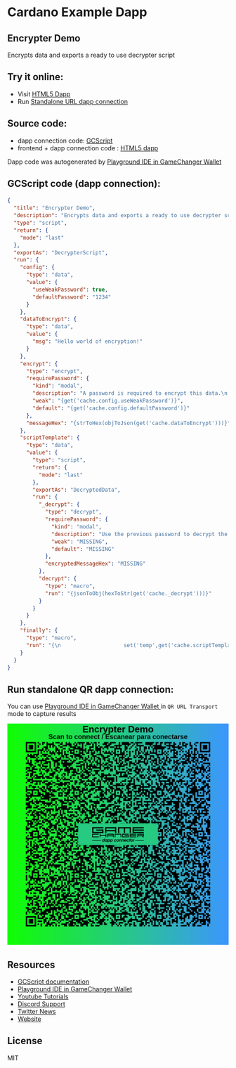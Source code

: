 
# Cardano Example Dapp

## **Encrypter Demo**

Encrypts data and exports a ready to use decrypter script


## Try it online: 

-  Visit [HTML5 Dapp](https://gamechangerfinance.github.io/gamechanger.wallet/examples/Encrypter%20Demo.html)
-  Run [Standalone URL dapp connection](https://beta-wallet.gamechanger.finance/api/2/run/1-H4sIAAAAAAAAA6WTW4vbMBCF_4qqlyQQDL08bZ8WUrpb2HYhLn0pFMWaOMrKHleSswkh_70jS3bsXLa06yd7pDlHOt94z51yGvgN_1RmZlc5MGwGBfIpl2AzoyqnsDwuWyaFE0yUksG2QkMFwQwIuWMOWW2BSWh1QjspuV3lHbpvA642JLrnBUq_ooV1_DDlQfLWUmnWysy7rrppybBcqty_RVl_IFreCF2DL9MhfoB4ehTWPqOR_MaZGvx1lqLW7ljmb9-9_8APZOsVUow3fEG5sOTL70BrZKShJcMlg9BGKb1pxOBMpq34i_-ulYHjGfb8SZX-LBSE0Geh37IqbmXKstgtfdJRk7mVCkiSnyV71CCIAG7AGCUhLHYKts5zsI3ylD9TQmSwz8GNR5nIVpCEYJOT-EaTA-_Cu9xxkqzvoBwKsFbkcAdb32WdSZHex7hYp_jFYjnuCQ0AjCaToBCSSKGotHDwApfXzJecBbE4Xb_i-Pbd4H_xfbeeAbDKwEZh3WNBBKNssyHSJLQxtSOhh_v5_P7r5wGDtnacNpAP_bh7G87vU4jMYHtjvl8TixS_LdbjFWxTnDvTJ9PmEaEc_IQvVSm03l2XpFG88Fiv6ojmaNozGEImm49_6U7IpDtWcoIk8akN9K9N9St9IoxLVme_wz9aXUA6sIHuN7miG8Y_UMw1LoROmtgvNjRQ_wAXCrT8BgYAAA)

## Source code:

- dapp connection code: [GCScript](Encrypter%20Demo.gcscript)
- frontend + dapp connection code : [HTML5 dapp](Encrypter%20Demo.html)

Dapp code was autogenerated by [Playground IDE in GameChanger Wallet ](https://beta-wallet.gamechanger.finance/playground)

## GCScript code (dapp connection):
```json
{
  "title": "Encrypter Demo",
  "description": "Encrypts data and exports a ready to use decrypter script",
  "type": "script",
  "return": {
    "mode": "last"
  },
  "exportAs": "DecrypterScript",
  "run": {
    "config": {
      "type": "data",
      "value": {
        "useWeakPassword": true,
        "defaultPassword": "1234"
      }
    },
    "dataToEncrypt": {
      "type": "data",
      "value": {
        "msg": "Hello world of encryption!"
      }
    },
    "encrypt": {
      "type": "encrypt",
      "requirePassword": {
        "kind": "modal",
        "description": "A password is required to encrypt this data.\n Please override this password suggestion",
        "weak": "{get('cache.config.useWeakPassword')}",
        "default": "{get('cache.config.defaultPassword')}"
      },
      "messageHex": "{strToHex(objToJson(get('cache.dataToEncrypt')))}"
    },
    "scriptTemplate": {
      "type": "data",
      "value": {
        "type": "script",
        "return": {
          "mode": "last"
        },
        "exportAs": "DecryptedData",
        "run": {
          "_decrypt": {
            "type": "decrypt",
            "requirePassword": {
              "kind": "modal",
              "description": "Use the previous password to decrypt the encrypted message",
              "weak": "MISSING",
              "default": "MISSING"
            },
            "encryptedMessageHex": "MISSING"
          },
          "decrypt": {
            "type": "macro",
            "run": "{jsonToObj(hexToStr(get('cache._decrypt')))}"
          }
        }
      }
    },
    "finally": {
      "type": "macro",
      "run": "{\n                    set('temp',get('cache.scriptTemplate'));\n                    set('temp.run._decrypt.requirePassword.weak',get('cache.config.useWeakPassword'));\n                    set('temp.run._decrypt.requirePassword.default',get('cache.config.defaultPassword'));\n                    set('temp.run._decrypt.encryptedMessageHex',get('cache.encrypt'));\n                    return(get('global.temp'));\n                }"
    }
  }
}
```

## Run standalone QR dapp connection: 

You can use [Playground IDE in GameChanger Wallet ](https://beta-wallet.gamechanger.finance/playground) in `QR URL Transport` mode to capture results

[![This GCScript/URL is too large! make it shorter uploading parts to GCFS. Unable to generate QR code](Encrypter%20Demo.png)](https://gamechangerfinance.github.io/gamechanger.wallet/examples/Encrypter%20Demo.png)

## Resources
- [GCScript documentation](https://beta-wallet.gamechanger.finance/doc/api/v2/api.html)
- [Playground IDE in GameChanger Wallet ](https://beta-wallet.gamechanger.finance/playground)
- [Youtube Tutorials](https://www.youtube.com/@gamechanger.finance)
- [Discord Support](https://discord.gg/vpbfyRaDKG)
- [Twitter News](https://twitter.com/GameChangerOk)
- [Website](https://gamechanger.finance)

## License
MIT 
    
